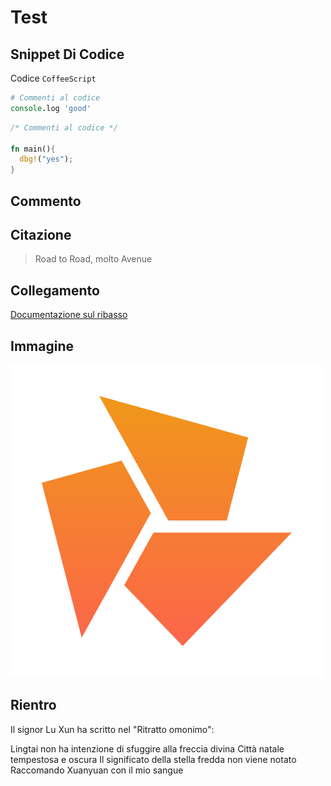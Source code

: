 [Commenti globali sul markdown]:#

# Test

## Snippet Di Codice

Codice `CoffeeScript`

```coffee
# Commenti al codice
console.log 'good'


```

```rust
/* Commenti al codice */

fn main(){
  dbg!("yes");
}
```

## Commento

<!-- HTML 注释 --> 

<!-- 多行注释 --> 

## Citazione

> Road to Road, molto Avenue

## Collegamento

[Documentazione sul ribasso](https://github.com/xxai-art/xxai-art-md)

## Immagine

![xxAI.Art Identità del marchio](https://raw.githubusercontent.com/xxai-art/web/main/file/svg/logo.svg)

## Rientro

Il signor Lu Xun ha scritto nel "Ritratto omonimo":

  Lingtai non ha intenzione di sfuggire alla freccia divina
  Città natale tempestosa e oscura
  Il significato della stella fredda non viene notato
  Raccomando Xuanyuan con il mio sangue


